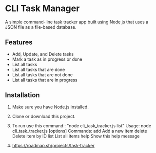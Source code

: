 # CLI Task Manager

A simple command-line task tracker app built using Node.js that uses a JSON file as a file-based database.

## Features

- Add, Update, and Delete tasks
- Mark a task as in progress or done
- List all tasks
- List all tasks that are done
- List all tasks that are not done
- List all tasks that are in progress

## Installation

1. Make sure you have [Node.js](https://nodejs.org) installed.

2. Clone or download this project.

3. To run use this command : "node cli_task_tracker.js list"
   Usage: node cli_task_tracker.js <command> [options]
   Commands:
    add <item>       Add a new item
    delete <ID>   Delete item by ID
    list             List all items
    help             Show this help message

4. https://roadmap.sh/projects/task-tracker
